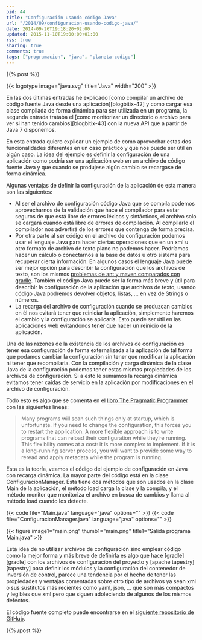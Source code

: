 ```yaml
---
pid: 44
title: "Configuración usando código Java"
url: "/2014/09/configuracion-usando-codigo-java/"
date: 2014-09-26T19:18:20+02:00
updated: 2015-11-10T19:00:00+01:00
rss: true
sharing: true
comments: true
tags: ["programacion", "java", "planeta-codigo"]
---
```


{{% post %}}


{{< logotype image="java.svg" title="Java" width="200" >}}

En las dos últimas entradas he explicado [como compilar un archivo de código fuente Java desde una aplicación][blogbitix-42] y como cargar esa clase compilada de forma dinámica para ser utilizada en un programa, la segunda entrada trataba el [como monitorizar un directorio o archivo para ver si han tenido cambios][blogbitix-43] con la nueva API que a partir de Java 7 disponemos.

En esta entrada quiero explicar un ejemplo de como aprovechar estas dos funcionalidades diferentes en un caso práctico y que nos puede ser útil en algún caso. La idea del ejemplo es definir la configuración de una aplicación como podría ser una aplicación web en un archivo de código fuente Java y que cuando se produjese algún cambio se recargase de forma dinámica.

Algunas ventajas de definir la configuración de la aplicación de esta manera son las siguientes:

* Al ser el archivo de configuración código Java que se compila podemos aprovecharnos de la validación que hace el compilador para estar seguros de que está libre de errores léxicos y sintácticos, el archivo solo se cargará cuando está libre de errores de compilación. Al compilarlo el compilador nos advertirá de los errores que contenga de forma precisa.
* Por otra parte al ser código en el archivo de configuración podemos usar el lenguaje Java para hacer ciertas operaciones que en un xml u otro formato de archivo de texto plano no podemos hacer. Podríamos hacer un cálculo o conectarnos a la base de datos u otro sistema para recuperar cierta información. En algunos casos el lenguaje Java puede ser mejor opción para describir la configuración que los archivos de texto, son los mismos [problemas de ant y maven comparados con gradle](https://elblogdepicodev.blogspot.com.es/2012/03/herramienta-de-construccion-gradle.html). También el código Java puede ser la forma más breve y útil para describir la configuración de la aplicación que archivos de texto, usando código Java podremos devolver objetos, listas, ... en vez de Strings o números.
* La recarga del archivo de configuración cuando se produzcan cambios en él nos evitará tener que reiniciar la aplicación, simplemente haremos el cambio y la configuración se aplicaría. Esto puede ser útil en las aplicaciones web evitándonos tener que hacer un reinicio de la aplicación.

Una de las razones de la existencia de los archivos de configuración es tener esa configuración de forma externalizada a la aplicación de tal forma que podamos cambiar la configuración sin tener que modificar la aplicación ni tener que recompilarla. Con la compilación y carga dinámica de la clase Java de la configuración podemos tener estas mismas propiedades de los archivos de configuración. Si a esto le sumamos la recarga dinámica evitamos tener caídas de servicio en la aplicación por modificaciones en el archivo de configuración.

Todo esto es algo que se comenta en el <a href="https://www.amazon.es/gp/product/020161622X/ref=as_li_ss_tl?ie=UTF8&camp=3626&creative=24822&creativeASIN=020161622X&linkCode=as2&tag=blobit-21">libro The Pragmatic Programmer</a><img src="https://ir-es.amazon-adsystem.com/e/ir?t=blobit-21&l=as2&o=30&a=020161622X" width="1" height="1" border="0" alt="" style="border:none !important; margin:0px !important;"> con las siguientes lineas:

> Many programs will scan such things only at startup, which is unfortunate. If you need to change the configuration, this forces you to
> restart the application. A more flexible approach is to write programs that can reload their
> configuration while they’re running. This flexibility comes at a cost: it
> is more complex to implement. If it is a long-running server process, you will want to provide some way to reread and apply
> metadata while the program is running.

Esta es la teoría, veamos el código del ejemplo de configuración en Java con recarga dinámica. La mayor parte del código está en la clase ConfiguracionManager. Esta tiene dos métodos que son usados en la clase Main de la aplicación, el método load carga la clase y la compila, y el método monitor que monitoriza el archivo en busca de cambios y llama al método load cuando los detecte.

{{< code file="Main.java" language="java" options="" >}}
{{< code file="ConfiguracionManager.java" language="java" options="" >}}

<div class="media">
	{{< figure
    	image1="main.png" thumb1="main.png" title1="Salida programa Main.java" >}}
</div>

Esta idea de no utilizar archivos de configuración sino emplear código como la mejor forma y más breve de definirla es algo que hace [gradle][gradle] con los archivos de configuración del proyecto y [apache tapestry][tapestry] para definir los módulos y la configuración del contenedor de inversión de control, parece una tendencia por el hecho de tener las propiedades y ventajas comentadas sobre otro tipo de archivos ya sean xml o sus sustitutos más recientes como yaml, json, ... que son más compactos y legibles que xml pero que siguen adoleciendo de algunos de los mismos defectos.

El código fuente completo puede encontrarse en el [siguiente repositorio de GitHub](https://github.com/picodotdev/blog-ejemplos/tree/master/ConfiguracionJava).

{{% /post %}}
